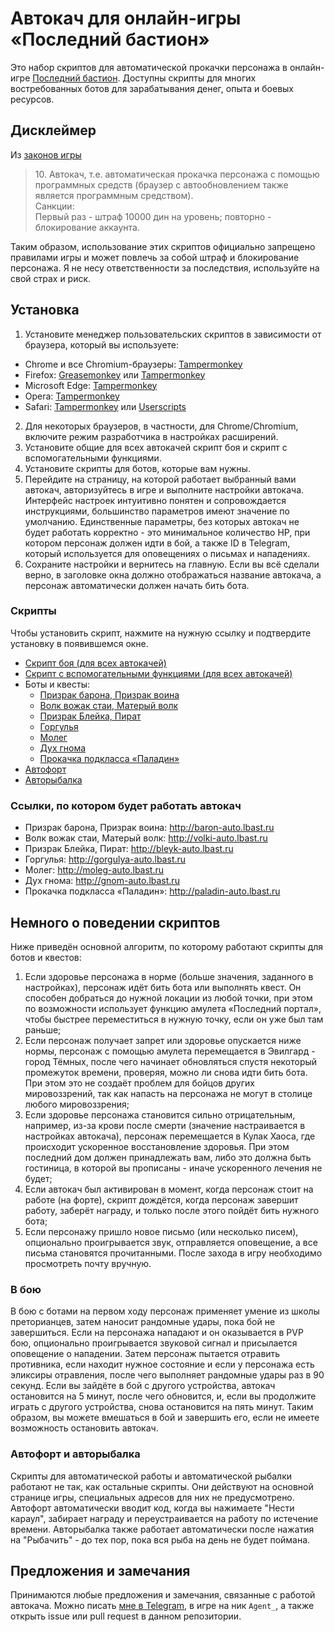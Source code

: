 # Автокач для онлайн-игры «Последний бастион»

Это набор скриптов для автоматической прокачки персонажа в онлайн-игре [Последний бастион](http://lbast.ru). Доступны скрипты для многих востребованных ботов для зарабатывания денег, опыта и боевых ресурсов.

## Дисклеймер

Из [законов игры](http://lbast.ru/index.php?&mod=rules)

> 10\. Автокач, т.е. автоматическая прокачка персонажа с помощью программных средств (браузер с автообновлением также является программным средством).  
> Санкции:  
> Первый раз - штраф 10000 дин на уровень; повторно - блокирование аккаунта.

Таким образом, использование этих скриптов официально запрещено правилами игры и может повлечь за собой штраф и блокирование персонажа. Я не несу ответственности за последствия, используйте на свой страх и риск.

## Установка

1. Установите менеджер пользовательских скриптов в зависимости от браузера, который вы используете:
  * Chrome и все Chromium-браузеры: [Tampermonkey](https://chrome.google.com/webstore/detail/tampermonkey/dhdgffkkebhmkfjojejmpbldmpobfkfo)
  * Firefox: [Greasemonkey](https://addons.mozilla.org/firefox/addon/greasemonkey/) или [Tampermonkey](https://addons.mozilla.org/firefox/addon/tampermonkey/)
  * Microsoft Edge: [Tampermonkey](https://microsoftedge.microsoft.com/addons/detail/tampermonkey/iikmkjmpaadaobahmlepeloendndfphd)
  * Opera: [Tampermonkey](https://addons.opera.com/extensions/details/tampermonkey-beta/)
  * Safari: [Tampermonkey](https://www.tampermonkey.net/?browser=safari) или [Userscripts](https://apps.apple.com/app/userscripts/id1463298887)
2. Для некоторых браузеров, в частности, для Chrome/Chromium, включите режим разработчика в настройках расширений.
3. Установите общие для всех автокачей скрипт боя и скрипт с вспомогательными функциями.
4. Установите скрипты для ботов, которые вам нужны.
5. Перейдите на страницу, на которой работает выбранный вами автокач, авторизуйтесь в игре и выполните настройки автокача. Интерфейс настроек интуитивно понятен и сопровождается инструкциями, большинство параметров имеют значение по умолчанию. Единственные параметры, без которых автокач не будет работать корректно - это минимальное количество HP, при котором персонаж должен идти в бой, а также ID в Telegram, который используется для оповещениях о письмах и нападениях.
6. Сохраните настройки и вернитесь на главную. Если вы всё сделали верно, в заголовке окна должно отображаться название автокача, а персонаж автоматически должен начать бить бота.

### Скрипты

Чтобы установить скрипт, нажмите на нужную ссылку и подтвердите установку в появившемся окне.

* [Скрипт боя (для всех автокачей)](https://github.com/Futyn-Maker/lbast-auto/raw/refs/heads/main/lbast_battle.user.js)
* [Скрипт с вспомогательными функциями (для всех автокачей)](https://github.com/Futyn-Maker/lbast-auto/raw/refs/heads/main/lbast_utils.user.js)
* Боты и квесты:
  * [Призрак барона, Призрак воина](https://github.com/Futyn-Maker/lbast-auto/raw/refs/heads/main/lbast_baron.user.js)
  * [Волк вожак стаи, Матерый волк](https://github.com/Futyn-Maker/lbast-auto/raw/refs/heads/main/lbast_volki.user.js)
  * [Призрак Блейка, Пират](https://github.com/Futyn-Maker/lbast-auto/raw/refs/heads/main/lbast_bleyk.user.js)
  * [Горгулья](https://github.com/Futyn-Maker/lbast-auto/raw/refs/heads/main/lbast_gorgulya.user.js)
  * [Молег](https://github.com/Futyn-Maker/lbast-auto/raw/refs/heads/main/lbast_moleg.user.js)
  * [Дух гнома](https://github.com/Futyn-Maker/lbast-auto/raw/refs/heads/main/lbast_gnom.user.js)
  * [Прокачка подкласса «Паладин»](https://github.com/Futyn-Maker/lbast-auto/raw/refs/heads/main/lbast_paladin.user.js)
* [Автофорт](https://github.com/Futyn-Maker/lbast-auto/raw/refs/heads/main/lbast_rabota.user.js)
* [Авторыбалка](https://github.com/Futyn-Maker/lbast-auto/raw/refs/heads/main/lbast_ribalka.user.js)

### Ссылки, по котором будет работать автокач

* Призрак барона, Призрак воина: http://baron-auto.lbast.ru
* Волк вожак стаи, Матерый волк: http://volki-auto.lbast.ru
* Призрак Блейка, Пират: http://bleyk-auto.lbast.ru
* Горгулья: http://gorgulya-auto.lbast.ru
* Молег: http://moleg-auto.lbast.ru
* Дух гнома: http://gnom-auto.lbast.ru
* Прокачка подкласса «Паладин»: http://paladin-auto.lbast.ru

## Немного о поведении скриптов

Ниже приведён основной алгоритм, по которому работают скрипты для ботов и квестов:

1. Если здоровье персонажа в норме (больше значения, заданного в настройках), персонаж идёт бить бота или выполнять квест. Он способен добраться до нужной локации из любой точки, при этом по возможности использует функцию амулета «Последний портал», чтобы быстрее переместиться в нужную точку, если он уже был там раньше;
2. Если персонаж получает запрет или здоровье опускается ниже нормы, персонаж с помощью амулета перемещается в Эвилгард - город Тёмных, после чего начинает обновляться спустя некоторый промежуток времени, проверяя, можно ли снова идти бить бота. При этом это не создаёт проблем для бойцов других мировоззрений, так как напасть на персонажа не могут в столице любого мировоззрения;
3. Если здоровье персонажа становится сильно отрицательным, например, из-за крови после смерти (значение настраивается в настройках автокача), персонаж перемещается в Кулак Хаоса, где происходит ускоренное восстановление здоровья. При этом последний дом должен принадлежать вам, либо это должна быть гостиница, в которой вы прописаны - иначе ускоренного лечения не будет;
4. Если автокач был активирован в момент, когда персонаж стоит на работе (на форте), скрипт дождётся, когда персонаж завершит работу, заберёт награду, и только после этого пойдёт бить нужного бота;
5. Если персонажу пришло новое письмо (или несколько писем), опционально проигрывается звук, отправляется оповещение, а все письма становятся прочитанными. После захода в игру необходимо просмотреть почту вручную.

### В бою

В бою с ботами на первом ходу персонаж применяет умение из школы преторианцев, затем наносит рандомные удары, пока бой не завершиться. Если на персонажа нападают и он оказывается в PVP бою, опционально проигрывается звуковой сигнал и присылается оповещение о нападении. Затем персонаж пытается отравить противника, если находит нужное состояние и если у персонажа есть эликсиры отравления, после чего выполняет рандомные удары раз в 90 секунд. Если вы зайдёте в бой с другого устройства, автокач остановится на 5 минут, после чего обновится, и, если вы продолжите играть с другого устройства, снова остановится на пять минут. Таким образом, вы можете вмешаться в бой и завершить его, если не имеете возможность остановить автокач.

### Автофорт и авторыбалка

Скрипты для автоматической работы и автоматической рыбалки работают не так, как остальные скрипты. Они действуют на основной странице игры, специальных адресов для них не предусмотрено. Автофорт автоматически вводит код, когда вы нажимаете "Нести караул", забирает награду и переустраивается на работу по истечение времени. Авторыбалка также работает автоматически после нажатия на "Рыбачить" - до тех пор, пока вся рыба на день не будет поймана.

## Предложения и замечания

Принимаются любые предложения и замечания, связанные с работой автокача. Можно писать [мне в Telegram](https://t.me/Futyn019), в игре на ник `Agent_`, а также открыть issue или pull request в данном репозитории.
